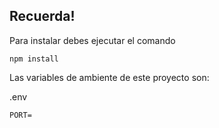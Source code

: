 ## Recuerda!

Para instalar debes ejecutar el comando

```
npm install
```

Las variables de ambiente de este proyecto son:

.env
```
PORT=
```
